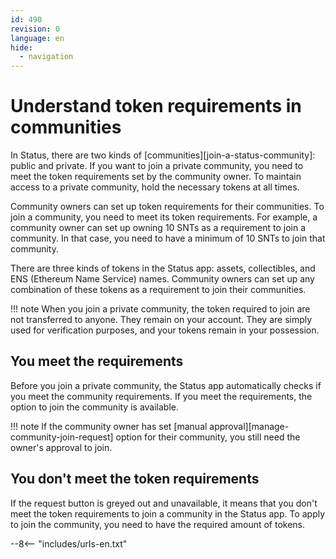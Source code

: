 ```yaml
---
id: 490
revision: 0
language: en
hide:
  - navigation
---
```


# Understand token requirements in communities

<!--
image
-->

In Status, there are two kinds of [communities][join-a-status-community]: public and private. If you want to join a private community, you need to meet the token requirements set by the community owner. To maintain access to a private community, hold the necessary tokens at all times.

Community owners can set up token requirements for their communities. To join a community, you need to meet its token requirements. For example, a community owner can set up owning 10 SNTs as a requirement to join a community. In that case, you need to have a minimum of 10 SNTs to join that community.

There are three kinds of tokens in the Status app: assets, collectibles, and ENS (Ethereum Name Service) names. Community owners can set up any combination of these tokens as a requirement to join their communities.

!!! note
    When you join a private community, the token required to join are not transferred to anyone. They remain on your account. They are simply used for verification purposes, and your tokens remain in your possession.

## You meet the requirements

Before you join a private community, the Status app automatically checks if you meet the community requirements. If you meet the requirements, the option to join the community is available.

!!! note
    If the community owner has set [manual approval][manage-community-join-request] option for their community, you still need the owner's approval to join.

## You don't meet the token requirements

If the request button is greyed out and unavailable, it means that you don't meet the token requirements to join a community in the Status app. To apply to join the community, you need to have the required amount of tokens.

--8<-- "includes/urls-en.txt"
